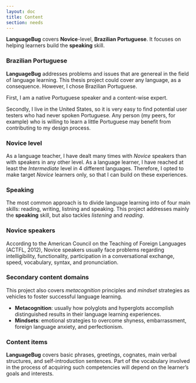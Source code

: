 ```yaml
---
layout: doc
title: Content
section: needs
---
```


**LanguageBug** covers **Novice**-level, **Brazilian Portuguese**. It focuses on helping learners build the **speaking** skill.


### Brazilian Portuguese

**LanguageBug** addresses problems and issues that are genereal in the field of language learning. This thesis project could cover any language, as a consequence. However, I chose Brazilian Portuguese.

First, I am a native Portuguese speaker and a content-wise expert.

Secondly, I live in the United States, so it is very easy to find potential user testers who had never spoken Portuguese. Any person (my peers, for example) who is willing to learn a little Portuguese may benefit from contributing to my design process.

### Novice level

As a language teacher, I have dealt many times with *Novice* speakers than with speakers in any other level. As a language learner, I have reached at least the *Intermediate* level in 4 different languages. Therefore, I opted to make target *Novice* learners only, so that I can build on these experiences. 

### Speaking

The most common approach is to divide language learning into of four main skills: reading, writing, listning and speaking. This project addresses mainly the **speaking** skill, but also tackles *listening* and *reading*.

### Novice speakers

According to the American Council on the Teaching of Foreign Languages (ACTFL, 2012), Novice speakers usually face problems regarding intelligibility, functionality, participation in a conversational exchange, speed, vocabulary, syntax, and pronunciation.

### Secondary content domains

This project also covers *metacognition* principles and *mindset* strategies as vehicles to foster successful language learning.

* **Metacognition**: usually how polyglots and hyperglots accomplish distinguished results in their language learning experiences.
* **Mindsets**: emotional strategies to overcome shyness, embarrassment, foreign language anxiety, and perfectionism.

### Content items

**LanguageBug** covers basic phrases, greetings, cognates, main verbal structures, and self-introduction sentences. Part of the vocabulary involved in the process of acquiring such competencies will depend on the learner’s goals and interests.